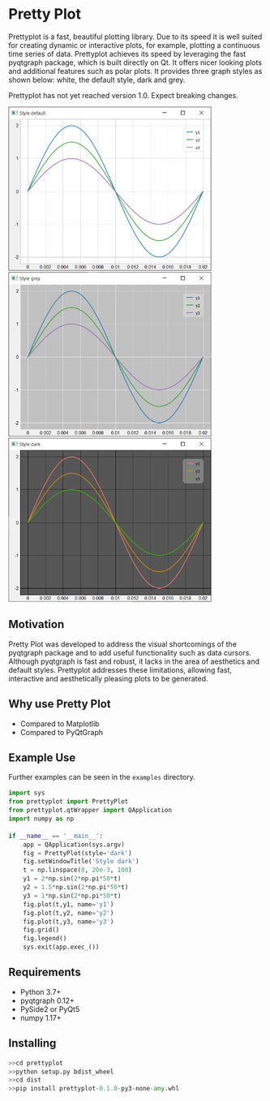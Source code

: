 # Pretty Plot
Prettyplot is a fast, beautiful plotting library. Due to its speed it is well suited for creating dynamic or interactive plots, for example, plotting a continuous time series of data. Prettyplot achieves its speed by leveraging the fast pyqtgraph package, which is built directly on Qt. It offers nicer looking plots and additional features such as polar plots. It provides three graph styles as shown below: white, the default style, dark and grey.

Prettyplot has not yet reached version 1.0. Expect breaking changes.


<img src="documentation/style_default.png" width="400" >
<img src="documentation/style_grey.png" width="400" >
<img src="documentation/style_dark.png" width="400" >


## Motivation
Pretty Plot was developed to address the visual shortcomings of the pyqtgraph package and to add useful functionality such as data cursors. Although pyqtgraph is fast and robust, it lacks in the area of aesthetics and default styles. Prettyplot addresses these limitations, allowing fast, interactive and aesthetically pleasing plots to be generated. 

## Why use Pretty Plot
- Compared to Matplotlib
- Compared to PyQtGraph

## Example Use
Further examples can be seen in the `examples` directory.

```python
import sys
from prettyplot import PrettyPlot
from prettyplot.qtWrapper import QApplication
import numpy as np

if __name__ == '__main__':
    app = QApplication(sys.argv)
    fig = PrettyPlot(style='dark')
    fig.setWindowTitle('Style dark')
    t = np.linspace(0, 20e-3, 100)
    y1 = 2*np.sin(2*np.pi*50*t)
    y2 = 1.5*np.sin(2*np.pi*50*t)
    y3 = 1*np.sin(2*np.pi*50*t)
    fig.plot(t,y1, name='y1')
    fig.plot(t,y2, name='y2')
    fig.plot(t,y3, name='y3')
    fig.grid()
    fig.legend()
    sys.exit(app.exec_())
```

## Requirements
- Python 3.7+
- pyqtgraph 0.12+
- PySide2 or PyQt5
- numpy 1.17+


## Installing

```python
>>cd prettyplot
>>python setup.py bdist_wheel
>>cd dist
>>pip install prettyplot-0.1.0-py3-none-any.whl
```